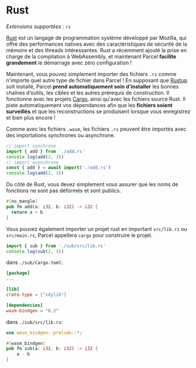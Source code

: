 # Rust

_Extensions supportées : `rs`_

[Rust](https://www.rust-lang.org) est un langage de programmation système développé par Mozilla, qui offre des performances natives avec des caractéristiques de sécurité de la mémoire et des threads intéressantes. Rust a récemment ajouté la prise en charge de la compilation à WebAssembly, et maintenant Parcel **facilite grandement** le démarrage avec zéro configuration !

Maintenant, vous pouvez simplement importer des fichiers `.rs` comme n'importe quel autre type de fichier dans Parcel ! En supposant que [Rustup](https://rustup.rs) soit installé, Parcel **prend automatiquement soin d’installer** les bonnes chaînes d’outils, les cibles et les autres prérequis de construction. Il fonctionne avec les projets [Cargo](https://github.com/rust-lang/cargo), ainsi qu'avec les fichiers source Rust. Il piste automatiquement vos dépendances afin que les **fichiers soient surveillés** et que les reconstructions se produisent lorsque vous enregistrez et bien plus encore !

Comme avec les fichiers `.wasm`, les fichiers `.rs` peuvent être importés avec des importations synchrones ou asynchrone.

```js
// import synchrone
import { add } from './add.rs'
console.log(add(2, 3))
// import asynchrone
const { add } = await import('./add.rs')
console.log(add(2, 3))
```

Du côté de Rust, vous devez simplement vous assurer que les noms de fonctions ne sont pas déformés et sont publics.

```rs
#[no_mangle]
pub fn add(a: i32, b: i32) -> i32 {
  return a + b
}
```

Vous pouvez également importer un projet rust en important `src/lib.rs` ou `src/main.rs`, Parcel appellera `cargo` pour construire le projet.

```js
import { sub } from './sub/src/lib.rs'
console.log(sub(2, 3))
```

dans `./sub/Cargo.toml`:

```toml
[package]
...

[lib]
crate-type = ["cdylib"]

[dependencies]
wasm-bindgen = "0.2"
```

dans `./sub/src/lib.rs`:

```rust
use wasm_bindgen::prelude::*;

#[wasm_bindgen]
pub fn sub(a: i32, b: i32) -> i32 {
    a - b
}
```
